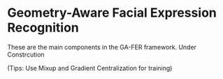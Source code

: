 # Geometry-Aware Facial Expression Recognition

These are the main components in the GA-FER framework. Under Constrcution

(Tips: Use Mixup and Gradient Centralization for training)
